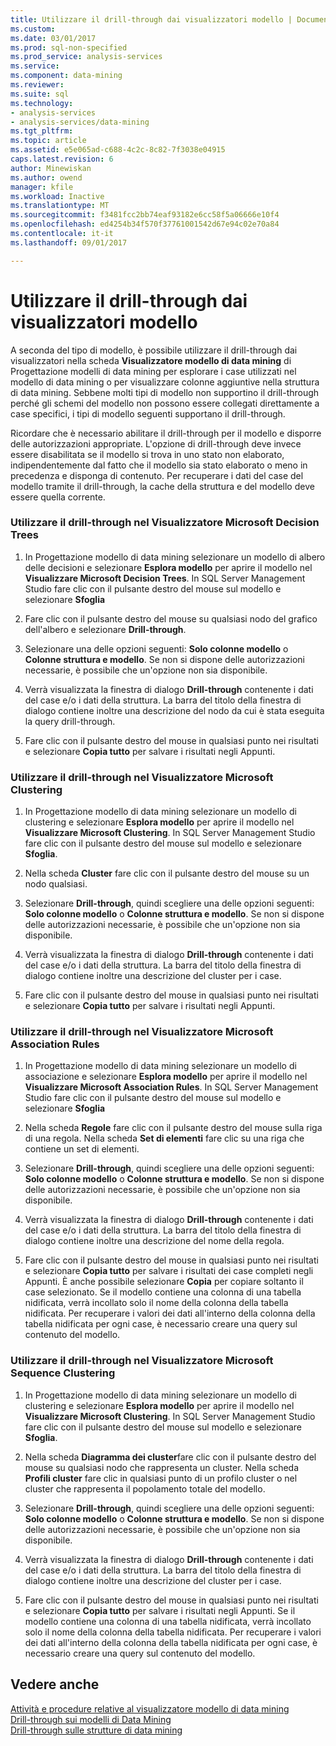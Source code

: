 ```yaml
---
title: Utilizzare il drill-through dai visualizzatori modello | Documenti Microsoft
ms.custom: 
ms.date: 03/01/2017
ms.prod: sql-non-specified
ms.prod_service: analysis-services
ms.service: 
ms.component: data-mining
ms.reviewer: 
ms.suite: sql
ms.technology:
- analysis-services
- analysis-services/data-mining
ms.tgt_pltfrm: 
ms.topic: article
ms.assetid: e5e065ad-c688-4c2c-8c82-7f3038e04915
caps.latest.revision: 6
author: Minewiskan
ms.author: owend
manager: kfile
ms.workload: Inactive
ms.translationtype: MT
ms.sourcegitcommit: f3481fcc2bb74eaf93182e6cc58f5a06666e10f4
ms.openlocfilehash: ed4254b34f570f37761001542d67e94c02e70a84
ms.contentlocale: it-it
ms.lasthandoff: 09/01/2017

---
```

# <a name="use-drillthrough-from-the-model-viewers"></a>Utilizzare il drill-through dai visualizzatori modello
  A seconda del tipo di modello, è possibile utilizzare il drill-through dai visualizzatori nella scheda **Visualizzatore modello di data mining** di Progettazione modelli di data mining per esplorare i case utilizzati nel modello di data mining o per visualizzare colonne aggiuntive nella struttura di data mining. Sebbene molti tipi di modello non supportino il drill-through perché gli schemi del modello non possono essere collegati direttamente a case specifici, i tipi di modello seguenti supportano il drill-through.  
  
 Ricordare che è necessario abilitare il drill-through per il modello e disporre delle autorizzazioni appropriate. L'opzione di drill-through deve invece essere disabilitata se il modello si trova in uno stato non elaborato, indipendentemente dal fatto che il modello sia stato elaborato o meno in precedenza e disponga di contenuto. Per recuperare i dati del case del modello tramite il drill-through, la cache della struttura e del modello deve essere quella corrente.  
  
### <a name="use-drillthrough-in-the-microsoft-tree-viewer"></a>Utilizzare il drill-through nel Visualizzatore Microsoft Decision Trees  
  
1.  In Progettazione modello di data mining selezionare un modello di albero delle decisioni e selezionare **Esplora modello** per aprire il modello nel **Visualizzare Microsoft Decision Trees**. In SQL Server Management Studio fare clic con il pulsante destro del mouse sul modello e selezionare **Sfoglia**  
  
2.  Fare clic con il pulsante destro del mouse su qualsiasi nodo del grafico dell'albero e selezionare **Drill-through**.  
  
3.  Selezionare una delle opzioni seguenti: **Solo colonne modello** o **Colonne struttura e modello**. Se non si dispone delle autorizzazioni necessarie, è possibile che un'opzione non sia disponibile.  
  
4.  Verrà visualizzata la finestra di dialogo **Drill-through** contenente i dati del case e/o i dati della struttura. La barra del titolo della finestra di dialogo contiene inoltre una descrizione del nodo da cui è stata eseguita la query drill-through.  
  
5.  Fare clic con il pulsante destro del mouse in qualsiasi punto nei risultati e selezionare **Copia tutto** per salvare i risultati negli Appunti.  
  
### <a name="use-drillthrough-in-the-microsoft-cluster-viewer"></a>Utilizzare il drill-through nel Visualizzatore Microsoft Clustering  
  
1.  In Progettazione modello di data mining selezionare un modello di clustering e selezionare **Esplora modello** per aprire il modello nel **Visualizzare Microsoft Clustering**. In SQL Server Management Studio fare clic con il pulsante destro del mouse sul modello e selezionare **Sfoglia**.  
  
2.  Nella scheda **Cluster** fare clic con il pulsante destro del mouse su un nodo qualsiasi.  
  
3.  Selezionare **Drill-through**, quindi scegliere una delle opzioni seguenti: **Solo colonne modello** o **Colonne struttura e modello**. Se non si dispone delle autorizzazioni necessarie, è possibile che un'opzione non sia disponibile.  
  
4.  Verrà visualizzata la finestra di dialogo **Drill-through** contenente i dati del case e/o i dati della struttura. La barra del titolo della finestra di dialogo contiene inoltre una descrizione del cluster per i case.  
  
5.  Fare clic con il pulsante destro del mouse in qualsiasi punto nei risultati e selezionare **Copia tutto** per salvare i risultati negli Appunti.  
  
### <a name="use-drillthrough-in-the-microsoft-association-rules-viewer"></a>Utilizzare il drill-through nel Visualizzatore Microsoft Association Rules  
  
1.  In Progettazione modello di data mining selezionare un modello di associazione e selezionare **Esplora modello** per aprire il modello nel **Visualizzare Microsoft Association Rules**. In SQL Server Management Studio fare clic con il pulsante destro del mouse sul modello e selezionare **Sfoglia**  
  
2.  Nella scheda **Regole** fare clic con il pulsante destro del mouse sulla riga di una regola. Nella scheda **Set di elementi** fare clic su una riga che contiene un set di elementi.  
  
3.  Selezionare **Drill-through**, quindi scegliere una delle opzioni seguenti: **Solo colonne modello** o **Colonne struttura e modello**. Se non si dispone delle autorizzazioni necessarie, è possibile che un'opzione non sia disponibile.  
  
4.  Verrà visualizzata la finestra di dialogo **Drill-through** contenente i dati del case e/o i dati della struttura. La barra del titolo della finestra di dialogo contiene inoltre una descrizione del nome della regola.  
  
5.  Fare clic con il pulsante destro del mouse in qualsiasi punto nei risultati e selezionare **Copia tutto** per salvare i risultati dei case completi negli Appunti. È anche possibile selezionare **Copia** per copiare soltanto il case selezionato. Se il modello contiene una colonna di una tabella nidificata, verrà incollato solo il nome della colonna della tabella nidificata. Per recuperare i valori dei dati all'interno della colonna della tabella nidificata per ogni case, è necessario creare una query sul contenuto del modello.  
  
### <a name="use-drillthrough-in-the-microsoft-sequence-cluster-viewer"></a>Utilizzare il drill-through nel Visualizzatore Microsoft Sequence Clustering  
  
1.  In Progettazione modello di data mining selezionare un modello di clustering e selezionare **Esplora modello** per aprire il modello nel **Visualizzare Microsoft Clustering**. In SQL Server Management Studio fare clic con il pulsante destro del mouse sul modello e selezionare **Sfoglia**.  
  
2.  Nella scheda **Diagramma dei cluster**fare clic con il pulsante destro del mouse su qualsiasi nodo che rappresenta un cluster. Nella scheda **Profili cluster** fare clic in qualsiasi punto di un profilo cluster o nel cluster che rappresenta il popolamento totale del modello.  
  
3.  Selezionare **Drill-through**, quindi scegliere una delle opzioni seguenti: **Solo colonne modello** o **Colonne struttura e modello**. Se non si dispone delle autorizzazioni necessarie, è possibile che un'opzione non sia disponibile.  
  
4.  Verrà visualizzata la finestra di dialogo **Drill-through** contenente i dati del case e/o i dati della struttura. La barra del titolo della finestra di dialogo contiene inoltre una descrizione del cluster per i case.  
  
5.  Fare clic con il pulsante destro del mouse in qualsiasi punto nei risultati e selezionare **Copia tutto** per salvare i risultati negli Appunti. Se il modello contiene una colonna di una tabella nidificata, verrà incollato solo il nome della colonna della tabella nidificata. Per recuperare i valori dei dati all'interno della colonna della tabella nidificata per ogni case, è necessario creare una query sul contenuto del modello.  
  
## <a name="see-also"></a>Vedere anche  
 [Attività e procedure relative al visualizzatore modello di data mining](../../analysis-services/data-mining/mining-model-viewer-tasks-and-how-tos.md)   
 [Drill-through sui modelli di Data Mining](../../analysis-services/data-mining/drillthrough-on-mining-models.md)   
 [Drill-through sulle strutture di data mining](../../analysis-services/data-mining/drillthrough-on-mining-structures.md)  
  
  

